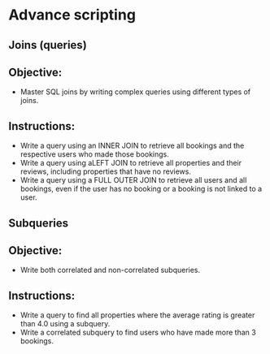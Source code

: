 # Advance scripting


## Joins (queries)
## Objective:
- Master SQL joins by writing complex queries using different types of joins.

## Instructions:
- Write a query using an INNER JOIN to retrieve all bookings and the respective users who made those bookings.
- Write a query using aLEFT JOIN to retrieve all properties and their reviews, including properties that have no reviews.
- Write a query using a FULL OUTER JOIN to retrieve all users and all bookings, even if the user has no booking or a booking is not linked to a user.


## Subqueries
## Objective:
- Write both correlated and non-correlated subqueries.

## Instructions:
- Write a query to find all properties where the average rating is greater than 4.0 using a subquery.
- Write a correlated subquery to find users who have made more than 3 bookings.